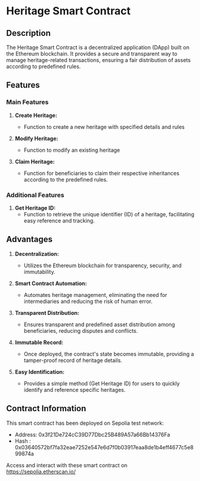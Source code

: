 # Heritage Smart Contract

## Description

The Heritage Smart Contract is a decentralized application (DApp) built on the Ethereum blockchain. It provides a secure and transparent way to manage heritage-related transactions, ensuring a fair distribution of assets according to predefined rules.

## Features

### Main Features

1. **Create Heritage:**

   - Function to create a new heritage with specified details and rules

2. **Modify Heritage:**

   - Function to modify an existing heritage

3. **Claim Heritage:**
   - Function for beneficiaries to claim their respective inheritances according to the predefined rules.

### Additional Features

1. **Get Heritage ID:**
   - Function to retrieve the unique identifier (ID) of a heritage, facilitating easy reference and tracking.

## Advantages

1. **Decentralization:**

   - Utilizes the Ethereum blockchain for transparency, security, and immutability.

2. **Smart Contract Automation:**

   - Automates heritage management, eliminating the need for intermediaries and reducing the risk of human error.

3. **Transparent Distribution:**

   - Ensures transparent and predefined asset distribution among beneficiaries, reducing disputes and conflicts.

4. **Immutable Record:**

   - Once deployed, the contract's state becomes immutable, providing a tamper-proof record of heritage details.

5. **Easy Identification:**
   - Provides a simple method (Get Heritage ID) for users to quickly identify and reference specific heritages.

## Contract Information

This smart contract has been deployed on Sepolia test network:

- Address: 0x3f21De724cC39D77Dbc25B489A57a66Bb14376Fa
- Hash : 0x03640572bf7fa32eae7252e547e6d7f0b03917eaa8de1b4eff4677c5e899874a

Access and interact with these smart contract on https://sepolia.etherscan.io/
